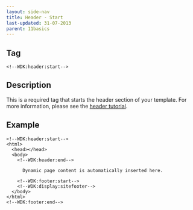 ```yaml
---
layout: side-nav
title: Header - Start
last-updated: 31-07-2013
parent: 11basics
---
```


## Tag

`<!--WDK:header:start-->`

## Description

This is a required tag that starts the header section of your template.
For more information, please see the [header tutorial](pages/tutorials/08the-header.html).

## Example

~~~
<!--WDK:header:start-->
<html>
  <head></head>
  <body>
    <!--WDK:header:end-->

      Dynamic page content is automatically inserted here.

    <!--WDK:footer:start-->
    <!--WDK:display:sitefooter-->
  </body>
</html>
<!--WDK:footer:end-->
~~~